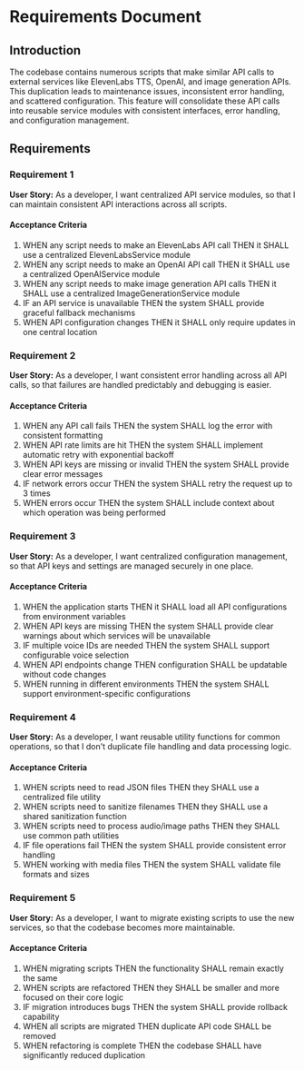 # Requirements Document

## Introduction

The codebase contains numerous scripts that make similar API calls to external services like ElevenLabs TTS, OpenAI, and image generation APIs. This duplication leads to maintenance issues, inconsistent error handling, and scattered configuration. This feature will consolidate these API calls into reusable service modules with consistent interfaces, error handling, and configuration management.

## Requirements

### Requirement 1

**User Story:** As a developer, I want centralized API service modules, so that I can maintain consistent API interactions across all scripts.

#### Acceptance Criteria

1. WHEN any script needs to make an ElevenLabs API call THEN it SHALL use a centralized ElevenLabsService module
2. WHEN any script needs to make an OpenAI API call THEN it SHALL use a centralized OpenAIService module  
3. WHEN any script needs to make image generation API calls THEN it SHALL use a centralized ImageGenerationService module
4. IF an API service is unavailable THEN the system SHALL provide graceful fallback mechanisms
5. WHEN API configuration changes THEN it SHALL only require updates in one central location

### Requirement 2

**User Story:** As a developer, I want consistent error handling across all API calls, so that failures are handled predictably and debugging is easier.

#### Acceptance Criteria

1. WHEN any API call fails THEN the system SHALL log the error with consistent formatting
2. WHEN API rate limits are hit THEN the system SHALL implement automatic retry with exponential backoff
3. WHEN API keys are missing or invalid THEN the system SHALL provide clear error messages
4. IF network errors occur THEN the system SHALL retry the request up to 3 times
5. WHEN errors occur THEN the system SHALL include context about which operation was being performed

### Requirement 3

**User Story:** As a developer, I want centralized configuration management, so that API keys and settings are managed securely in one place.

#### Acceptance Criteria

1. WHEN the application starts THEN it SHALL load all API configurations from environment variables
2. WHEN API keys are missing THEN the system SHALL provide clear warnings about which services will be unavailable
3. IF multiple voice IDs are needed THEN the system SHALL support configurable voice selection
4. WHEN API endpoints change THEN configuration SHALL be updatable without code changes
5. WHEN running in different environments THEN the system SHALL support environment-specific configurations

### Requirement 4

**User Story:** As a developer, I want reusable utility functions for common operations, so that I don't duplicate file handling and data processing logic.

#### Acceptance Criteria

1. WHEN scripts need to read JSON files THEN they SHALL use a centralized file utility
2. WHEN scripts need to sanitize filenames THEN they SHALL use a shared sanitization function
3. WHEN scripts need to process audio/image paths THEN they SHALL use common path utilities
4. IF file operations fail THEN the system SHALL provide consistent error handling
5. WHEN working with media files THEN the system SHALL validate file formats and sizes

### Requirement 5

**User Story:** As a developer, I want to migrate existing scripts to use the new services, so that the codebase becomes more maintainable.

#### Acceptance Criteria

1. WHEN migrating scripts THEN the functionality SHALL remain exactly the same
2. WHEN scripts are refactored THEN they SHALL be smaller and more focused on their core logic
3. IF migration introduces bugs THEN the system SHALL provide rollback capability
4. WHEN all scripts are migrated THEN duplicate API code SHALL be removed
5. WHEN refactoring is complete THEN the codebase SHALL have significantly reduced duplication